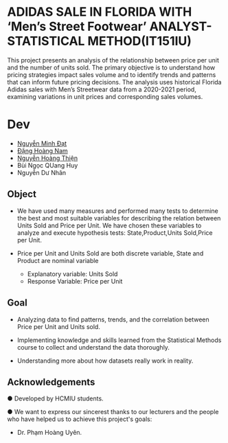 # ADIDAS SALE IN FLORIDA WITH ‘Men’s Street Footwear’ ANALYST-STATISTICAL METHOD(IT151IU)

This project presents an analysis of the relationship between price per unit and the number of units sold. The primary objective is to understand how pricing strategies impact sales volume and to identify trends and patterns that can inform future pricing decisions. The analysis uses historical Florida Adidas sales with Men’s Streetwear data from a 2020-2021 period, examining variations in unit prices and corresponding sales volumes.


# Dev
  + [Nguyễn Minh Đạt](https://github.com/29Schiller) 
  + [Đặng Hoàng Nam](https://github.com/Hoangnam25012004)
  + [Nguyễn Hoàng Thiện](https://github.com/THien2304)
  + Bùi Ngọc QUang Huy
  + Nguyễn Dư Nhân

## Object 
- We have used many measures and performed many tests to determine the best and most suitable variables for describing the relation between Units Sold and Price per Unit. We have chosen these variables to analyze and execute hypothesis tests: State,Product,Units Sold,Price per Unit.

- Price per Unit and Units Sold are both discrete variable, State and Product are nominal variable
  
  - Explanatory variable: Units Sold
  - Response Variable: Price per Unit

## Goal 
- Analyzing data to find patterns, trends, and the correlation between Price per Unit and Units sold.
  
- Implementing knowledge and skills learned from the Statistical Methods course to collect and understand the data thoroughly.
  
- Understanding more about how datasets really work in reality.

## Acknowledgements
●  Developed by HCMIU students.

●  We want to express our sincerest thanks to our lecturers and the people who have helped us to achieve this project's goals:

+ Dr. Phạm Hoàng Uyên.
  





  
